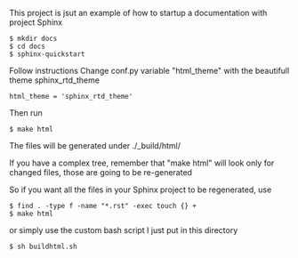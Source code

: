 This project is jsut an example of how to startup a documentation with project Sphinx

~~~~
$ mkdir docs
$ cd docs
$ sphinx-quickstart
~~~~

Follow instructions
Change conf.py variable "html_theme" with the beautifull theme sphinx_rtd_theme

~~~
html_theme = 'sphinx_rtd_theme'
~~~

Then run
~~~~~
$ make html
~~~~~

The files will be generated under ./_build/html/

If you have a complex tree, remember that "make html" will look only for changed files, those are going to be re-generated

So if you want all the files in your Sphinx project to be regenerated, use 

~~~~
$ find . -type f -name "*.rst" -exec touch {} +
$ make html
~~~~

or simply use the custom bash script I just put in this directory

~~~~
$ sh buildhtml.sh
~~~~
